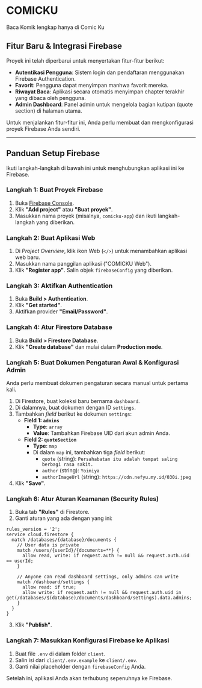 # COMICKU

Baca Komik lengkap hanya di Comic Ku

## Fitur Baru & Integrasi Firebase

Proyek ini telah diperbarui untuk menyertakan fitur-fitur berikut:

*   **Autentikasi Pengguna**: Sistem login dan pendaftaran menggunakan Firebase Authentication.
*   **Favorit**: Pengguna dapat menyimpan manhwa favorit mereka.
*   **Riwayat Baca**: Aplikasi secara otomatis menyimpan chapter terakhir yang dibaca oleh pengguna.
*   **Admin Dashboard**: Panel admin untuk mengelola bagian kutipan (quote section) di halaman utama.

Untuk menjalankan fitur-fitur ini, Anda perlu membuat dan mengkonfigurasi proyek Firebase Anda sendiri.

---

## Panduan Setup Firebase

Ikuti langkah-langkah di bawah ini untuk menghubungkan aplikasi ini ke Firebase.

### Langkah 1: Buat Proyek Firebase

1.  Buka [Firebase Console](https://console.firebase.google.com/).
2.  Klik **"Add project"** atau **"Buat proyek"**.
3.  Masukkan nama proyek (misalnya, `comicku-app`) dan ikuti langkah-langkah yang diberikan.

### Langkah 2: Buat Aplikasi Web

1.  Di *Project Overview*, klik ikon Web (`</>`) untuk menambahkan aplikasi web baru.
2.  Masukkan nama panggilan aplikasi ("COMICKU Web").
3.  Klik **"Register app"**. Salin objek `firebaseConfig` yang diberikan.

### Langkah 3: Aktifkan Authentication

1.  Buka **Build > Authentication**.
2.  Klik **"Get started"**.
3.  Aktifkan provider **"Email/Password"**.

### Langkah 4: Atur Firestore Database

1.  Buka **Build > Firestore Database**.
2.  Klik **"Create database"** dan mulai dalam **Production mode**.

### Langkah 5: Buat Dokumen Pengaturan Awal & Konfigurasi Admin

Anda perlu membuat dokumen pengaturan secara manual untuk pertama kali.

1.  Di Firestore, buat koleksi baru bernama `dashboard`.
2.  Di dalamnya, buat dokumen dengan ID `settings`.
3.  Tambahkan *field* berikut ke dokumen `settings`:
    *   **Field 1: `admins`**
        *   **Type**: `array`
        *   **Value**: Tambahkan Firebase UID dari akun admin Anda.
    *   **Field 2: `quoteSection`**
        *   **Type**: `map`
        *   Di dalam `map` ini, tambahkan tiga *field* berikut:
            *   `quote` (string): `Persahabatan itu adalah tempat saling berbagi rasa sakit.`
            *   `author` (string): `Yoimiya`
            *   `authorImageUrl` (string): `https://cdn.nefyu.my.id/030i.jpeg`
4.  Klik **"Save"**.

### Langkah 6: Atur Aturan Keamanan (Security Rules)

1.  Buka tab **"Rules"** di Firestore.
2.  Ganti aturan yang ada dengan yang ini:

```
rules_version = '2';
service cloud.firestore {
  match /databases/{database}/documents {
    // User data is private
    match /users/{userId}/{documents=**} {
      allow read, write: if request.auth != null && request.auth.uid == userId;
    }

    // Anyone can read dashboard settings, only admins can write
    match /dashboard/settings {
      allow read: if true;
      allow write: if request.auth != null && request.auth.uid in get(/databases/$(database)/documents/dashboard/settings).data.admins;
    }
  }
}
```

3.  Klik **"Publish"**.

### Langkah 7: Masukkan Konfigurasi Firebase ke Aplikasi

1.  Buat file `.env` di dalam folder `client`.
2.  Salin isi dari `client/.env.example` ke `client/.env`.
3.  Ganti nilai placeholder dengan `firebaseConfig` Anda.

Setelah ini, aplikasi Anda akan terhubung sepenuhnya ke Firebase.
